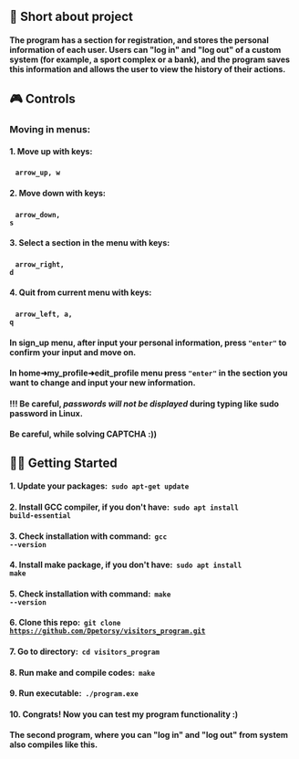## 📜 Short about project
#### The program has a section for registration, and stores the personal information of each user. Users can "log in" and "log out" of a custom system (for example, a sport complex or a bank), and the program saves this information and allows the user to view the history of their actions.

## 🎮 Controls
### Moving in menus:
#### 1. Move up with keys: 
#### &nbsp;&nbsp; <code><strong>arrow_up, w</strong></code>
#### 2. Move down with keys: 
#### &nbsp;&nbsp; <code><strong>arrow_down, s</strong></code>
#### 3. Select a section in the menu with keys: 
#### &nbsp;&nbsp; <code><strong>arrow_right, d</strong></code>
#### 4. Quit from current menu with keys: 
#### &nbsp;&nbsp; <code><strong>arrow_left, a, q</strong></code>

#### In sign_up menu, after input your personal information, press **<code>"enter"</code>** to confirm your input and move on.
#### In home➜my_profile➜edit_profile menu press **<code>"enter"</code>** in the section you want to change and input your new information.
#### **!!!** Be careful, ***passwords will not be displayed*** during typing like sudo password in Linux.
#### Be careful, while solving CAPTCHA :))

## 👨‍💻 Getting Started
#### 1. Update your packages: &nbsp;**<code>sudo apt-get update</code>**
#### 2. Install GCC compiler, if you don't have: &nbsp;**<code>sudo apt install build-essential</code>**
#### 3. Check installation with command: &nbsp;**<code>gcc --version</code>**
#### 4. Install make package, if you don't have: &nbsp;**<code>sudo apt install make</code>**
#### 5. Check installation with command: &nbsp;**<code>make --version</code>**
#### 6. Clone this repo: &nbsp;**<code>git clone https://github.com/Dpetorsy/visitors_program.git</code>**
#### 7. Go to directory: &nbsp;**<code>cd visitors_program</code>**
#### 8. Run make and compile codes: &nbsp;**<code>make</code>**
#### 9. Run executable: &nbsp;**<code>./program.exe</code>**
#### 10. Congrats! Now you can test my program functionality :)
#### The second program, where you can "log in" and "log out" from system also compiles like this.
